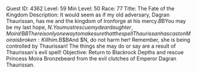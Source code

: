 Quest ID: 4362
Level: 59
Min Level: 50
Race: 77
Title: The Fate of the Kingdom
Description: It would seem as if my old adversary, Dagran Thaurissan, has me and the kingdom of Ironforge at his mercy.$B$BYou may be my last hope, $N. You must rescue my dear daughter, Moira!$B$BThere is only one way to make sure that the spell Thaurissan has cast on Moira is broken: Kill him.$B$BAnd $N, do not harm her! Remember, she is being controlled by Thaurissan! The things she may do or say are a result of Thaurissan's evil spell!
Objective: Return to Blackrock Depths and rescue Princess Moira Bronzebeard from the evil clutches of Emperor Dagran Thaurissan.
